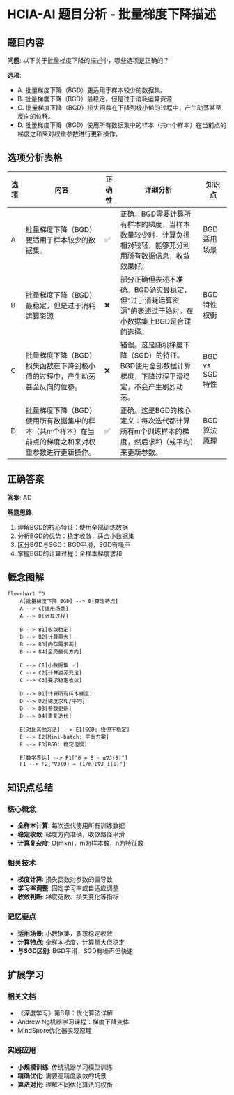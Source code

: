 # HCIA-AI 题目分析 - 批量梯度下降描述

## 题目内容

**问题**: 以下关于批量梯度下降的描述中，哪些选项是正确的？

**选项**:
- A. 批量梯度下降（BGD）更适用于样本较少的数据集。
- B. 批量梯度下降（BGD）最稳定，但是过于消耗运算资源
- C. 批量梯度下降（BGD）损失函数在下降到极小值的过程中，产生动荡甚至反向的位移。
- D. 批量梯度下降（BGD）使用所有数据集中的样本（共m个样本）在当前点的梯度之和来对权重参数进行更新操作。

## 选项分析表格

| 选项 | 内容 | 正确性 | 详细分析 | 知识点 |
|------|------|--------|----------|--------|
| A | 批量梯度下降（BGD）更适用于样本较少的数据集。 | ✅ | 正确。BGD需要计算所有样本的梯度，当样本数量较少时，计算负担相对较轻，能够充分利用所有数据信息，收敛效果好。 | BGD适用场景 |
| B | 批量梯度下降（BGD）最稳定，但是过于消耗运算资源 | ❌ | 部分正确但表述不准确。BGD确实最稳定，但"过于消耗运算资源"的表述过于绝对。在小数据集上BGD是合理的选择。 | BGD特性权衡 |
| C | 批量梯度下降（BGD）损失函数在下降到极小值的过程中，产生动荡甚至反向的位移。 | ❌ | 错误。这是随机梯度下降（SGD）的特征。BGD使用全部数据计算梯度，下降过程平滑稳定，不会产生剧烈动荡。 | BGD vs SGD特性 |
| D | 批量梯度下降（BGD）使用所有数据集中的样本（共m个样本）在当前点的梯度之和来对权重参数进行更新操作。 | ✅ | 正确。这是BGD的核心定义：每次迭代都计算所有m个训练样本的梯度，然后求和（或平均）来更新参数。 | BGD算法原理 |

## 正确答案
**答案**: AD

**解题思路**: 
1. 理解BGD的核心特征：使用全部训练数据
2. 分析BGD的优势：稳定收敛，适合小数据集
3. 区分BGD与SGD：BGD平滑，SGD有噪声
4. 掌握BGD的计算过程：全样本梯度求和

## 概念图解

```mermaid
flowchart TD
    A[批量梯度下降 BGD] --> B[算法特点]
    A --> C[适用场景]
    A --> D[计算过程]
    
    B --> B1[收敛稳定]
    B --> B2[计算量大]
    B --> B3[内存需求高]
    B --> B4[全局最优方向]
    
    C --> C1[小数据集 ✅]
    C --> C2[计算资源充足]
    C --> C3[要求稳定收敛]
    
    D --> D1[计算所有样本梯度]
    D --> D2[梯度求和/平均]
    D --> D3[参数更新]
    D --> D4[重复迭代]
    
    E[对比其他方法] --> E1[SGD: 快但不稳定]
    E --> E2[Mini-batch: 平衡方案]
    E --> E3[BGD: 稳定但慢]
    
    F[数学表达] --> F1["θ = θ - α∇J(θ)"]
    F1 --> F2["∇J(θ) = (1/m)Σ∇J_i(θ)"]
```

## 知识点总结

### 核心概念
- **全样本计算**: 每次迭代使用所有训练数据
- **稳定收敛**: 梯度方向准确，收敛路径平滑
- **计算复杂度**: O(m×n)，m为样本数，n为特征数

### 相关技术
- **梯度计算**: 损失函数对参数的偏导数
- **学习率调整**: 固定学习率或自适应调整
- **收敛判断**: 梯度范数、损失变化等指标

### 记忆要点
- **适用场景**: 小数据集，要求稳定收敛
- **计算特点**: 全样本梯度，计算量大但稳定
- **与SGD区别**: BGD平滑，SGD有噪声但快速

## 扩展学习

### 相关文档
- 《深度学习》第8章：优化算法详解
- Andrew Ng机器学习课程：梯度下降变体
- MindSpore优化器实现原理

### 实践应用
- **小规模训练**: 传统机器学习模型训练
- **精确优化**: 需要高精度收敛的场景
- **算法对比**: 理解不同优化算法的权衡